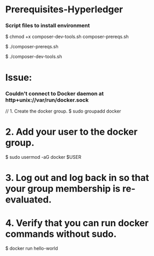 # Prerequisites-Hyperledger
### Script files to install environment

$ chmod +x composer-dev-tools.sh composer-prereqs.sh

$ ./composer-prereqs.sh

$ ./composer-dev-tools.sh


# Issue: 

### Couldn't connect to Docker daemon at http+unix://var/run/docker.sock

// 1. Create the docker group.
$ sudo groupadd docker

# 2. Add your user to the docker group.
$ sudo usermod -aG docker $USER

# 3. Log out and log back in so that your group membership is re-evaluated.

# 4. Verify that you can run docker commands without sudo.
$ docker run hello-world
